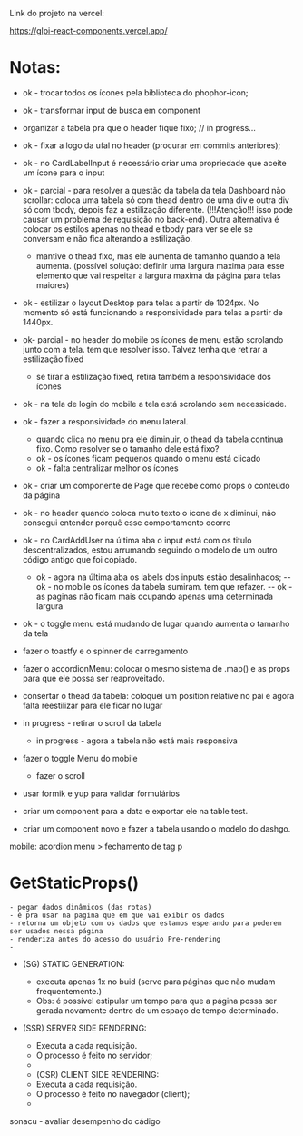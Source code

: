 Link do projeto na vercel:

<https://glpi-react-components.vercel.app/>
# Notas:

- ok - trocar todos os ícones pela biblioteca do phophor-icon;
- ok - transformar input de busca em component
- organizar a tabela pra que o header fique fixo; // in progress...
- ok - fixar a logo da ufal no header (procurar em commits anteriores);
- ok - no CardLabelInput é necessário criar uma propriedade que aceite um ícone para o input
- ok -  parcial - para resolver a questão da tabela da tela Dashboard não scrollar:
coloca uma tabela só com thead dentro de uma div e outra div só com tbody, depois faz a estilização diferente. (!!!Atenção!!! isso pode causar um problema de requisição no back-end). Outra alternativa é colocar os estilos apenas no thead e tbody para ver se ele se conversam e não fica alterando a estilização.
  - mantive o thead fixo, mas ele aumenta de tamanho quando a tela aumenta. (possível solução: definir uma largura maxima para esse elemento que vai respeitar a largura maxima da página para telas maiores)
- ok - estilizar o layout Desktop para telas a partir de 1024px. No momento só está funcionando a responsividade para telas a partir de 1440px.
- ok- parcial - no header do mobile os ícones de menu estão scrolando junto com a tela. tem que resolver isso. Talvez tenha que retirar a estilização fixed
  - se tirar a estilização fixed, retira também a responsividade dos ícones
- ok - na tela de login do mobile a tela está scrolando sem necessidade.
- ok - fazer a responsividade do menu lateral.
  - quando clica no menu pra ele diminuir, o thead da tabela continua fixo. Como resolver se o tamanho dele está fixo?
  - ok - os ícones ficam pequenos quando o menu está clicado
  - ok - falta centralizar melhor os ícones

- ok - criar um componente de Page que recebe como props o conteúdo da página
- ok - no header quando coloca muito texto o ícone de x diminui, não consegui entender porquê esse comportamento ocorre
- ok - no CardAddUser  na última aba o input está com os titulo descentralizados, estou arrumando seguindo o modelo de um outro código antigo que foi copiado.
  - ok - agora na última aba os labels dos inputs estão desalinhados;
-- ok - no mobile os ícones da tabela sumiram. tem que refazer.
-- ok -as paginas não ficam mais ocupando apenas uma determinada largura
- ok - o toggle menu está mudando de lugar quando aumenta o tamanho da tela

- fazer o toastfy e o spinner de carregamento

- fazer o accordionMenu: colocar o mesmo sistema de .map() e as props para que ele possa ser reaproveitado.

- consertar o thead da tabela: coloquei um position relative no pai e agora falta reestilizar para ele ficar no lugar 
- in progress - retirar o scroll da tabela
  - in progress - agora a tabela não está mais responsiva

- fazer o toggle Menu do mobile
  - fazer o scroll

- usar formik e yup para validar formulários

- criar um component para a data e exportar ele na table test.
- criar um component novo e fazer a tabela usando o modelo do dashgo.  

mobile: acordion menu > fechamento de tag p







# GetStaticProps()
    - pegar dados dinâmicos (das rotas)
    - é pra usar na pagina que em que vai exibir os dados
    - retorna um objeto com os dados que estamos esperando para poderem ser usados nessa página
    - renderiza antes do acesso do usuário Pre-rendering
    - 

- (SG) STATIC GENERATION: 
  * executa apenas 1x no buid (serve para páginas que não mudam frequentemente.) 
  * Obs: é possível estipular um tempo para que a página possa ser gerada novamente dentro de um espaço de tempo determinado.


- (SSR) SERVER SIDE RENDERING:
  * Executa a cada requisição.
  * O processo é feito no servidor;
  * 
  
  - (CSR) CLIENT SIDE RENDERING:
  - Executa a cada requisição.
  - O processo é feito no navegador (client);
  -
  


sonacu - avaliar desempenho do cádigo


